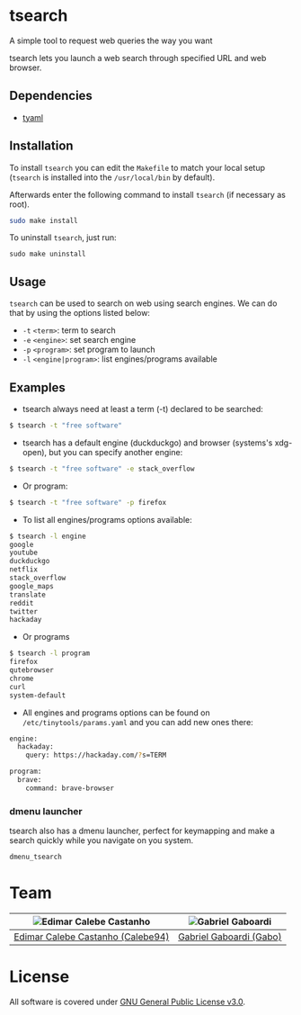 # tsearch

A simple tool to request web queries the way you want

tsearch lets you launch a web search through specified URL and web browser.

## Dependencies

* [tyaml](https://github.com/Calebe94/tinytools/tree/master/tyaml)

## Installation

To install `tsearch` you can edit the `Makefile` to match your local setup (`tsearch` is installed into the `/usr/local/bin` by default).

Afterwards enter the following command to install `tsearch` (if necessary as root).

```bash
sudo make install
```

To uninstall `tsearch`, just run:

```
sudo make uninstall
```

## Usage

`tsearch` can be used to search on web using search engines. We can do that by using the options listed below:

* `-t` `<term>`: term to search
* `-e` `<engine>`: set search engine
* `-p` `<program>`: set program to launch
* `-l` `<engine|program>`: list engines/programs available

## Examples

* tsearch always need at least a term (-t) declared to be searched:

```bash
$ tsearch -t "free software"
```

* tsearch has a default engine (duckduckgo) and browser (systems's xdg-open), but you can specify another engine:

```bash
$ tsearch -t "free software" -e stack_overflow
```

* Or program:

```bash
$ tsearch -t "free software" -p firefox
```

* To list all engines/programs options available:

```bash
$ tsearch -l engine
google
youtube
duckduckgo
netflix
stack_overflow
google_maps
translate
reddit
twitter
hackaday
```

* Or programs

```bash
$ tsearch -l program
firefox
qutebrowser
chrome
curl
system-default
```

* All engines and programs options can be found on `/etc/tinytools/params.yaml` and you can add new ones there:

```bash
engine:
  hackaday:
    query: https://hackaday.com/?s=TERM

program:
  brave:
    command: brave-browser
```

### dmenu launcher

tsearch also has a dmenu launcher, perfect for keymapping and make a search quickly while you navigate on you system.

```bash
dmenu_tsearch
```

# Team

| <img src="https://github.com/Calebe94.png?size=200" alt="Edimar Calebe Castanho"> | <img src="https://github.com/gbgabo.png?size=200" alt="Gabriel Gaboardi"> | 
|:---------------------------------------------------------------------------------:|:-------------------------------------------------------------------------:|
| [Edimar Calebe Castanho (Calebe94)](https://github.com/Calebe94)                  | [Gabriel Gaboardi (Gabo)](https://github.com/gbgabo)                      |

# License

All software is covered under [GNU General Public License v3.0](https://www.gnu.org/licenses/gpl-3.0.en.html).

